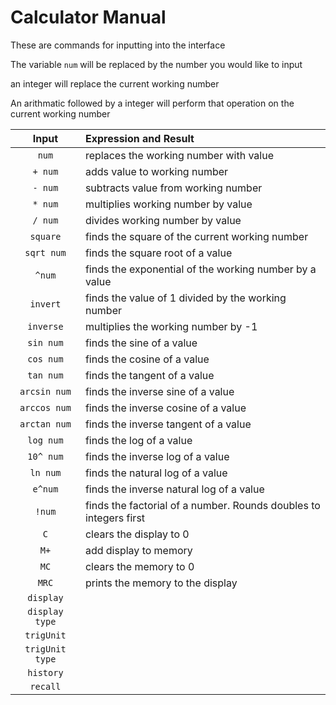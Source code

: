 # Calculator Manual

These are commands for inputting into the interface

The variable `num` will be replaced by the number you would like to input

an integer will replace the current working number

An arithmatic followed by a integer will perform that operation on the current working number

Input | Expression and Result
:-----: | :-----
`num` | replaces the working number with value
`+ num` | adds value to working number
`- num` | subtracts value from working number
`* num` | multiplies working number by value
`/ num` | divides working number by value
`square` | finds the square of the current working number
`sqrt num` | finds the square root of a value
`^num` | finds the exponential of the working number by a value
`invert`| finds the value of 1 divided by the working number
`inverse` | multiplies the working number by -1
`sin num` | finds the sine of a value
`cos num` | finds the cosine of a value
`tan num` | finds the tangent of a value
`arcsin num` | finds the inverse sine of a value
`arccos num` | finds the inverse cosine of a value
`arctan num` | finds the inverse tangent of a value
`log num` | finds the log of a value
`10^ num` | finds the inverse log of a value
`ln num` | finds the natural log of a value
`e^num` | finds the inverse natural log of a value
`!num` | finds the factorial of a number. Rounds doubles to integers first
`C` | clears the display to 0
`M+`| add display to memory
`MC` | clears the memory to 0
`MRC` | prints the memory to the display
`display` |
`display type` |
`trigUnit` |
`trigUnit type` |
`history` |
`recall` |
